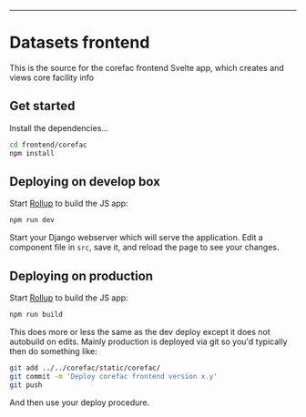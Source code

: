 ---

# Datasets frontend

This is the source for the corefac frontend Svelte app, which creates and views core facility info


## Get started

Install the dependencies...

```bash
cd frontend/corefac
npm install
```

## Deploying on develop box

Start [Rollup](https://rollupjs.org) to build the JS app:

```bash
npm run dev 
```

Start your Django webserver which will serve the application. Edit a component file in `src`, save it, and reload the page to see your changes.


## Deploying on production

Start [Rollup](https://rollupjs.org) to build the JS app:

```bash
npm run build
```

This does more or less the same as the dev deploy except it does not autobuild on edits. Mainly production is deployed
via git so you'd typically then do something like:

```bash
git add ../../corefac/static/corefac/
git commit -m 'Deploy corefac frontend version x.y'
git push
```

And then use your deploy procedure.
